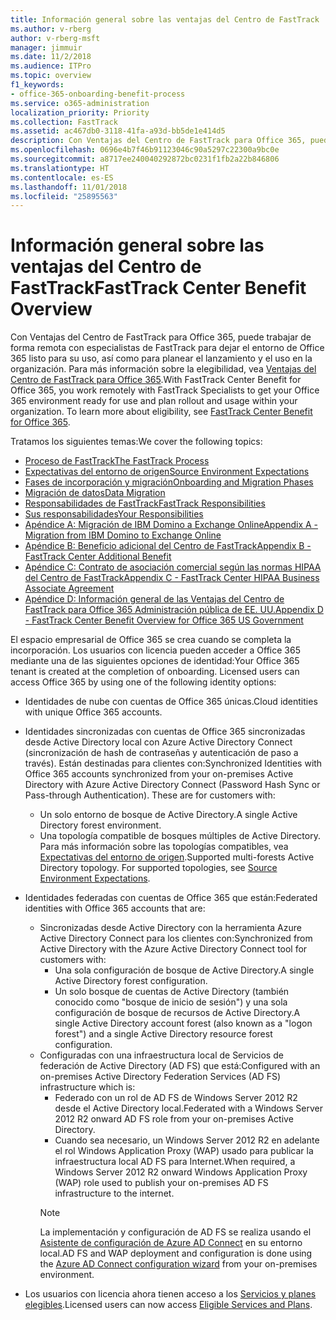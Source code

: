 ```yaml
---
title: Información general sobre las ventajas del Centro de FastTrack
ms.author: v-rberg
author: v-rberg-msft
manager: jimmuir
ms.date: 11/2/2018
ms.audience: ITPro
ms.topic: overview
f1_keywords:
- office-365-onboarding-benefit-process
ms.service: o365-administration
localization_priority: Priority
ms.collection: FastTrack
ms.assetid: ac467db0-3118-41fa-a93d-bb5de1e414d5
description: Con Ventajas del Centro de FastTrack para Office 365, puede trabajar de forma remota con especialistas de FastTrack para dejar el entorno de Office 365 listo para su uso, así como para planear el lanzamiento y el uso en la organización. Para más información sobre la elegibilidad, vea Ventajas del Centro de FastTrack para Office 365.
ms.openlocfilehash: 0696e4b7f46b91123046c90a5297c22300a9bc0e
ms.sourcegitcommit: a8717ee240040292872bc0231f1fb2a22b846806
ms.translationtype: HT
ms.contentlocale: es-ES
ms.lasthandoff: 11/01/2018
ms.locfileid: "25895563"
---
```

# <a name="fasttrack-center-benefit-overview"></a><span data-ttu-id="550e0-104">Información general sobre las ventajas del Centro de FastTrack</span><span class="sxs-lookup"><span data-stu-id="550e0-104">FastTrack Center Benefit Overview</span></span>

<span data-ttu-id="550e0-p102">Con Ventajas del Centro de FastTrack para Office 365, puede trabajar de forma remota con especialistas de FastTrack para dejar el entorno de Office 365 listo para su uso, así como para planear el lanzamiento y el uso en la organización. Para más información sobre la elegibilidad, vea [Ventajas del Centro de FastTrack para Office 365](O365-fasttrack-benefit-for-office-365.md).</span><span class="sxs-lookup"><span data-stu-id="550e0-p102">With FastTrack Center Benefit for Office 365, you work remotely with FastTrack Specialists to get your Office 365 environment ready for use and plan rollout and usage within your organization. To learn more about eligibility, see [FastTrack Center Benefit for Office 365](O365-fasttrack-benefit-for-office-365.md).</span></span>
  
<span data-ttu-id="550e0-107">Tratamos los siguientes temas:</span><span class="sxs-lookup"><span data-stu-id="550e0-107">We cover the following topics:</span></span>
- [<span data-ttu-id="550e0-108">Proceso de FastTrack</span><span class="sxs-lookup"><span data-stu-id="550e0-108">The FastTrack Process</span></span>](O365-fasttrack-process.md) 
- [<span data-ttu-id="550e0-109">Expectativas del entorno de origen</span><span class="sxs-lookup"><span data-stu-id="550e0-109">Source Environment Expectations</span></span>](O365-source-environment-expectations.md)
- [<span data-ttu-id="550e0-110">Fases de incorporación y migración</span><span class="sxs-lookup"><span data-stu-id="550e0-110">Onboarding and Migration Phases</span></span>](O365-onboarding-and-migration.md)
- [<span data-ttu-id="550e0-111">Migración de datos</span><span class="sxs-lookup"><span data-stu-id="550e0-111">Data Migration</span></span>](O365-data-migration.md)
- [<span data-ttu-id="550e0-112">Responsabilidades de FastTrack</span><span class="sxs-lookup"><span data-stu-id="550e0-112">FastTrack Responsibilities</span></span>](O365-fasttrack-responsibilities.md)
- [<span data-ttu-id="550e0-113">Sus responsabilidades</span><span class="sxs-lookup"><span data-stu-id="550e0-113">Your Responsibilities</span></span>](O365-your-responsibilities.md) 
- [<span data-ttu-id="550e0-114">Apéndice A: Migración de IBM Domino a Exchange Online</span><span class="sxs-lookup"><span data-stu-id="550e0-114">Appendix A - Migration from IBM Domino to Exchange Online</span></span>](O365-from-ibm-domino-to-exchange-online.md)
- [<span data-ttu-id="550e0-115">Apéndice B: Beneficio adicional del Centro de FastTrack</span><span class="sxs-lookup"><span data-stu-id="550e0-115">Appendix B - FastTrack Center Additional Benefit</span></span>](O365-fasttrack-additional-benefits.md)
- [<span data-ttu-id="550e0-116">Apéndice C: Contrato de asociación comercial según las normas HIPAA del Centro de FastTrack</span><span class="sxs-lookup"><span data-stu-id="550e0-116">Appendix C - FastTrack Center HIPAA Business Associate Agreement</span></span>](O365-hipaa-business-associate-agreement.md)
- [<span data-ttu-id="550e0-117">Apéndice D: Información general de las Ventajas del Centro de FastTrack para Office 365 Administración pública de EE. UU.</span><span class="sxs-lookup"><span data-stu-id="550e0-117">Appendix D - FastTrack Center Benefit Overview for Office 365 US Government</span></span>](US-Gov-appendix-overview.md)
    
<span data-ttu-id="550e0-p103">El espacio empresarial de Office 365 se crea cuando se completa la incorporación. Los usuarios con licencia pueden acceder a Office 365 mediante una de las siguientes opciones de identidad:</span><span class="sxs-lookup"><span data-stu-id="550e0-p103">Your Office 365 tenant is created at the completion of onboarding. Licensed users can access Office 365 by using one of the following identity options:</span></span>
- <span data-ttu-id="550e0-120">Identidades de nube con cuentas de Office 365 únicas.</span><span class="sxs-lookup"><span data-stu-id="550e0-120">Cloud identities with unique Office 365 accounts.</span></span>
- <span data-ttu-id="550e0-p104">Identidades sincronizadas con cuentas de Office 365 sincronizadas desde Active Directory local con Azure Active Directory Connect (sincronización de hash de contraseñas y autenticación de paso a través). Están destinadas para clientes con:</span><span class="sxs-lookup"><span data-stu-id="550e0-p104">Synchronized Identities with Office 365 accounts synchronized from your on-premises Active Directory with Azure Active Directory Connect (Password Hash Sync or Pass-through Authentication). These are for customers with:</span></span>
  - <span data-ttu-id="550e0-123">Un solo entorno de bosque de Active Directory.</span><span class="sxs-lookup"><span data-stu-id="550e0-123">A single Active Directory forest environment.</span></span>
  - <span data-ttu-id="550e0-p105">Una topología compatible de bosques múltiples de Active Directory. Para más información sobre las topologías compatibles, vea [Expectativas del entorno de origen](O365-source-environment-expectations.md).</span><span class="sxs-lookup"><span data-stu-id="550e0-p105">Supported multi-forests Active Directory topology. For supported topologies, see [Source Environment Expectations](O365-source-environment-expectations.md).</span></span>
- <span data-ttu-id="550e0-126">Identidades federadas con cuentas de Office 365 que están:</span><span class="sxs-lookup"><span data-stu-id="550e0-126">Federated identities with Office 365 accounts that are:</span></span>
  - <span data-ttu-id="550e0-127">Sincronizadas desde Active Directory con la herramienta Azure Active Directory Connect para los clientes con:</span><span class="sxs-lookup"><span data-stu-id="550e0-127">Synchronized from Active Directory with the Azure Active Directory Connect tool for customers with:</span></span>
      - <span data-ttu-id="550e0-128">Una sola configuración de bosque de Active Directory.</span><span class="sxs-lookup"><span data-stu-id="550e0-128">A single Active Directory forest configuration.</span></span>
      - <span data-ttu-id="550e0-129">Un solo bosque de cuentas de Active Directory (también conocido como "bosque de inicio de sesión") y una sola configuración de bosque de recursos de Active Directory.</span><span class="sxs-lookup"><span data-stu-id="550e0-129">A single Active Directory account forest (also known as a "logon forest") and a single Active Directory resource forest configuration.</span></span>
  - <span data-ttu-id="550e0-130">Configuradas con una infraestructura local de Servicios de federación de Active Directory (AD FS) que está:</span><span class="sxs-lookup"><span data-stu-id="550e0-130">Configured with an on-premises Active Directory Federation Services (AD FS) infrastructure which is:</span></span>
      - <span data-ttu-id="550e0-131">Federado con un rol de AD FS de Windows Server 2012 R2 desde el Active Directory local.</span><span class="sxs-lookup"><span data-stu-id="550e0-131">Federated with a Windows Server 2012 R2 onward AD FS role from your on-premises Active Directory.</span></span>
      - <span data-ttu-id="550e0-132">Cuando sea necesario, un Windows Server 2012 R2 en adelante el rol Windows Application Proxy (WAP) usado para publicar la infraestructura local AD FS para Internet.</span><span class="sxs-lookup"><span data-stu-id="550e0-132">When required, a Windows Server 2012 R2 onward Windows Application Proxy (WAP) role used to publish your on-premises AD FS infrastructure to the internet.</span></span>
    > [!NOTE]
    > <span data-ttu-id="550e0-133">La implementación y configuración de AD FS se realiza usando el [Asistente de configuración de Azure AD Connect](https://go.microsoft.com/fwlink/?linkid=844794) en su entorno local.</span><span class="sxs-lookup"><span data-stu-id="550e0-133">AD FS and WAP deployment and configuration is done using the [Azure AD Connect configuration wizard](https://go.microsoft.com/fwlink/?linkid=844794) from your on-premises environment.</span></span> 
  
- <span data-ttu-id="550e0-134">Los usuarios con licencia ahora tienen acceso a los [Servicios y planes elegibles](O365-eligible-services-and-plans.md).</span><span class="sxs-lookup"><span data-stu-id="550e0-134">Licensed users can now access [Eligible Services and Plans](O365-eligible-services-and-plans.md).</span></span>
    

 

